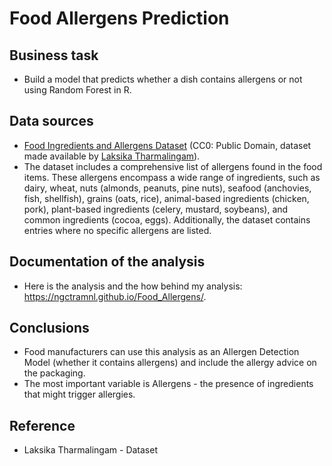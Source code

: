 # Food Allergens Prediction
## Business task
* Build a model that predicts whether a dish contains allergens or not using Random Forest in R.

## Data sources
* [Food Ingredients and Allergens Dataset](https://www.kaggle.com/datasets/uom190346a/food-ingredients-and-allergens) (CC0: Public Domain, dataset made available by [Laksika Tharmalingam](https://www.kaggle.com/uom190346a)).
* The dataset includes a comprehensive list of allergens found in the food items. These allergens encompass a wide range of ingredients, such as dairy, wheat, nuts (almonds, peanuts, pine nuts), seafood (anchovies, fish, shellfish), grains (oats, rice), animal-based ingredients (chicken, pork), plant-based ingredients (celery, mustard, soybeans), and common ingredients (cocoa, eggs). Additionally, the dataset contains entries where no specific allergens are listed.

## Documentation of the analysis
* Here is the analysis and the how behind my analysis: <https://ngctramnl.github.io/Food_Allergens/>.

## Conclusions
* Food manufacturers can use this analysis as an Allergen Detection Model (whether it contains allergens) and include the allergy advice on the packaging.
* The most important variable is Allergens - the presence of ingredients that might trigger allergies.

## Reference
* Laksika Tharmalingam - Dataset
